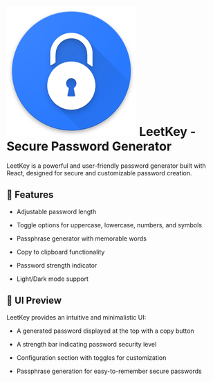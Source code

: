 # <img src="public/logo.png" alt="Описание изображения" width="300"/> LeetKey - Secure Password Generator

LeetKey is a powerful and user-friendly password generator built with React, designed for secure and customizable password creation.

## 🌟 Features

- Adjustable password length

- Toggle options for uppercase, lowercase, numbers, and symbols

- Passphrase generator with memorable words

- Copy to clipboard functionality

- Password strength indicator

- Light/Dark mode support

## 📸 UI Preview

LeetKey provides an intuitive and minimalistic UI:

- A generated password displayed at the top with a copy button

- A strength bar indicating password security level

- Configuration section with toggles for customization

- Passphrase generation for easy-to-remember secure passwords